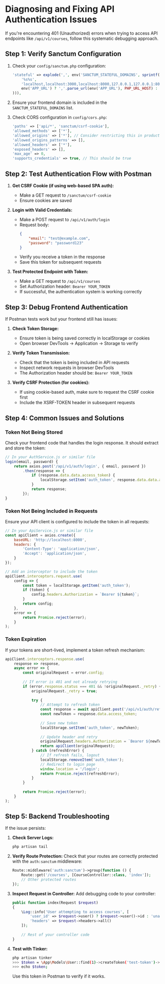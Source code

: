 # Diagnosing and Fixing API Authentication Issues

If you're encountering 401 (Unauthorized) errors when trying to access API endpoints like `/api/v1/courses`, follow this systematic debugging approach.

## Step 1: Verify Sanctum Configuration

1. Check your `config/sanctum.php` configuration:
   ```php
   'stateful' => explode(',', env('SANCTUM_STATEFUL_DOMAINS', sprintf(
       '%s%s',
       'localhost,localhost:3000,localhost:8000,127.0.0.1,127.0.0.1:8000,::1',
       env('APP_URL') ? ','.parse_url(env('APP_URL'), PHP_URL_HOST) : ''
   ))),
   ```

2. Ensure your frontend domain is included in the `SANCTUM_STATEFUL_DOMAINS` list.

3. Check CORS configuration in `config/cors.php`:
   ```php
   'paths' => ['api/*', 'sanctum/csrf-cookie'],
   'allowed_methods' => ['*'],
   'allowed_origins' => ['*'], // Consider restricting this in production
   'allowed_origins_patterns' => [],
   'allowed_headers' => ['*'],
   'exposed_headers' => [],
   'max_age' => 0,
   'supports_credentials' => true, // This should be true
   ```

## Step 2: Test Authentication Flow with Postman

1. **Get CSRF Cookie (if using web-based SPA auth):**
   - Make a GET request to `/sanctum/csrf-cookie`
   - Ensure cookies are saved

2. **Login with Valid Credentials:**
   - Make a POST request to `/api/v1/auth/login`
   - Request body:
     ```json
     {
         "email": "test@example.com",
         "password": "password123"
     }
     ```
   - Verify you receive a token in the response
   - Save this token for subsequent requests

3. **Test Protected Endpoint with Token:**
   - Make a GET request to `/api/v1/courses`
   - Set Authorization header: `Bearer YOUR_TOKEN`
   - If successful, the authentication system is working correctly

## Step 3: Debug Frontend Authentication

If Postman tests work but your frontend still has issues:

1. **Check Token Storage:**
   - Ensure token is being saved correctly in localStorage or cookies
   - Open browser DevTools -> Application -> Storage to verify

2. **Verify Token Transmission:**
   - Check that the token is being included in API requests
   - Inspect network requests in browser DevTools
   - The Authorization header should be: `Bearer YOUR_TOKEN`

3. **Verify CSRF Protection (for cookies):**
   - If using cookie-based auth, make sure to request the CSRF cookie first
   - Include the XSRF-TOKEN header in subsequent requests

## Step 4: Common Issues and Solutions

### Token Not Being Stored
Check your frontend code that handles the login response. It should extract and store the token:

```javascript
// In your AuthService.js or similar file
login(email, password) {
    return axios.post('/api/v1/auth/login', { email, password })
        .then(response => {
            if (response.data.data.access_token) {
                localStorage.setItem('auth_token', response.data.data.access_token);
            }
            return response;
        });
}
```

### Token Not Being Included in Requests
Ensure your API client is configured to include the token in all requests:

```javascript
// In your ApiService.js or similar file
const apiClient = axios.create({
    baseURL: 'http://localhost:8000',
    headers: {
        'Content-Type': 'application/json',
        'Accept': 'application/json',
    }
});

// Add an interceptor to include the token
apiClient.interceptors.request.use(
    config => {
        const token = localStorage.getItem('auth_token');
        if (token) {
            config.headers.Authorization = `Bearer ${token}`;
        }
        return config;
    },
    error => {
        return Promise.reject(error);
    }
);
```

### Token Expiration
If your tokens are short-lived, implement a token refresh mechanism:

```javascript
apiClient.interceptors.response.use(
    response => response,
    async error => {
        const originalRequest = error.config;
        
        // If error is 401 and not already retrying
        if (error.response.status === 401 && !originalRequest._retry) {
            originalRequest._retry = true;
            
            try {
                // Attempt to refresh token
                const response = await apiClient.post('/api/v1/auth/refresh');
                const newToken = response.data.access_token;
                
                // Save new token
                localStorage.setItem('auth_token', newToken);
                
                // Update header and retry
                originalRequest.headers.Authorization = `Bearer ${newToken}`;
                return apiClient(originalRequest);
            } catch (refreshError) {
                // If refresh fails, logout
                localStorage.removeItem('auth_token');
                // Redirect to login page
                window.location = '/login';
                return Promise.reject(refreshError);
            }
        }
        
        return Promise.reject(error);
    }
);
```

## Step 5: Backend Troubleshooting

If the issue persists:

1. **Check Server Logs:**
   ```bash
   php artisan tail
   ```

2. **Verify Route Protection:**
   Check that your routes are correctly protected with the `auth:sanctum` middleware:
   ```php
   Route::middleware('auth:sanctum')->group(function () {
       Route::get('/courses', [CourseController::class, 'index']);
       // Other protected routes
   });
   ```

3. **Inspect Request in Controller:**
   Add debugging code to your controller:
   ```php
   public function index(Request $request)
   {
       \Log::info('User attempting to access courses', [
           'user_id' => $request->user() ? $request->user()->id : 'unauthenticated',
           'headers' => $request->headers->all()
       ]);
       
       // Rest of your controller code
   }
   ```

4. **Test with Tinker:**
   ```bash
   php artisan tinker
   >>> $token = \App\Models\User::find(1)->createToken('test-token')->plainTextToken;
   >>> echo $token;
   ```
   Use this token in Postman to verify if it works.
